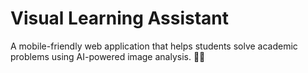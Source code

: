 # Visual Learning Assistant

A mobile-friendly web application that helps students solve academic problems using AI-powered image analysis. 📱🤖
